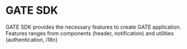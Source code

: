 # GATE SDK

GATE SDK provides the necessary features to create GATE application. Features ranges from components (header, notification) and utilities (authentication, i18n)
